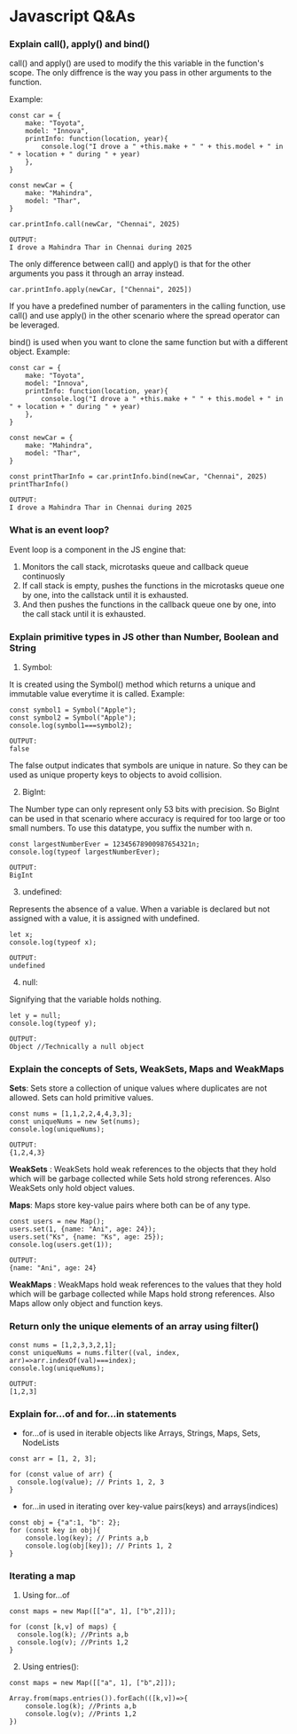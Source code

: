 # Javascript Q&As

### Explain call(), apply() and bind()
call() and apply() are used to modify the this variable in the function's scope. The only diffrence is the way you pass in other arguments to the function.

Example:
```
const car = {
    make: "Toyota",
    model: "Innova",
    printInfo: function(location, year){
        console.log("I drove a " +this.make + " " + this.model + " in " + location + " during " + year)
    },
}

const newCar = {
    make: "Mahindra",
    model: "Thar",
}

car.printInfo.call(newCar, "Chennai", 2025)

OUTPUT:
I drove a Mahindra Thar in Chennai during 2025
```

The only difference between call() and apply() is that for the other arguments you pass it through an array instead.

```
car.printInfo.apply(newCar, ["Chennai", 2025])
```

If you have a predefined number of paramenters in the calling function, use call() and use apply() in the other scenario where the spread operator can be leveraged.

bind() is used when you want to clone the same function but with a different object.
Example:
```
const car = {
    make: "Toyota",
    model: "Innova",
    printInfo: function(location, year){
        console.log("I drove a " +this.make + " " + this.model + " in " + location + " during " + year)
    },
}

const newCar = {
    make: "Mahindra",
    model: "Thar",
}

const printTharInfo = car.printInfo.bind(newCar, "Chennai", 2025)
printTharInfo()

OUTPUT:
I drove a Mahindra Thar in Chennai during 2025
```

### What is an event loop?
Event loop is a component in the JS engine that:
1. Monitors the call stack, microtasks queue and callback queue continuosly
2. If call stack is empty, pushes the functions in the microtasks queue one by one, into the callstack until it is exhausted.
3. And then pushes the functions in the callback queue one by one, into the call stack until it is exhausted.

### Explain primitive types in JS other than Number, Boolean and String
1. Symbol:

It is created using the Symbol() method which returns a unique and immutable value everytime it is called.
Example:
```
const symbol1 = Symbol("Apple");
const symbol2 = Symbol("Apple");
console.log(symbol1===symbol2);

OUTPUT:
false
```
The false output indicates that symbols are unique in nature. So they can be used as unique property keys to objects to avoid collision.

2. BigInt:

The Number type can only represent only 53 bits with precision. So BigInt can be used in that scenario where accuracy is required for too large or too small numbers. To use this datatype, you suffix the number with n.
```
const largestNumberEver = 12345678900987654321n;
console.log(typeof largestNumberEver);

OUTPUT:
BigInt
```

3. undefined:

Represents the absence of a value. When a variable is declared but not assigned with a value, it is assigned with undefined.

```
let x;
console.log(typeof x);

OUTPUT:
undefined
```

4. null:

Signifying that the variable holds nothing.

```
let y = null;
console.log(typeof y);

OUTPUT:
Object //Technically a null object
```

### Explain the concepts of Sets, WeakSets, Maps and WeakMaps

**Sets**: Sets store a collection of unique values where duplicates are not allowed. Sets can hold primitive values.

```
const nums = [1,1,2,2,4,4,3,3];
const uniqueNums = new Set(nums);
console.log(uniqueNums);

OUTPUT:
{1,2,4,3}
```

**WeakSets** : WeakSets hold weak references to the objects that they hold which will be garbage collected while Sets hold strong references. Also WeakSets only hold object values.

**Maps**: Maps store key-value pairs where both can be of any type. 

```
const users = new Map();
users.set(1, {name: "Ani", age: 24});
users.set("Ks", {name: "Ks", age: 25});
console.log(users.get(1));

OUTPUT:
{name: "Ani", age: 24}
```

**WeakMaps** : WeakMaps hold weak references to the values that they hold which will be garbage collected while Maps hold strong references. Also Maps allow only object and function keys.

### Return only the unique elements of an array using filter()

```
const nums = [1,2,3,3,2,1];
const uniqueNums = nums.filter((val, index, arr)=>arr.indexOf(val)===index);
console.log(uniqueNums);

OUTPUT:
[1,2,3]
```

### Explain for...of and for...in statements
* for...of is used in iterable objects like Arrays, Strings, Maps, Sets, NodeLists

```
const arr = [1, 2, 3];

for (const value of arr) {
  console.log(value); // Prints 1, 2, 3
}
```

* for...in used in iterating over key-value pairs(keys) and arrays(indices)

```
const obj = {"a":1, "b": 2};
for (const key in obj){
    console.log(key); // Prints a,b
    console.log(obj[key]); // Prints 1, 2
}
```

### Iterating a map

1. Using for...of
```
const maps = new Map([["a", 1], ["b",2]]);

for (const [k,v] of maps) {
  console.log(k); //Prints a,b
  console.log(v); //Prints 1,2
}
```

2. Using entries():

```
const maps = new Map([["a", 1], ["b",2]]);

Array.from(maps.entries()).forEach(([k,v])=>{
    console.log(k); //Prints a,b
    console.log(v); //Prints 1,2
})
```
